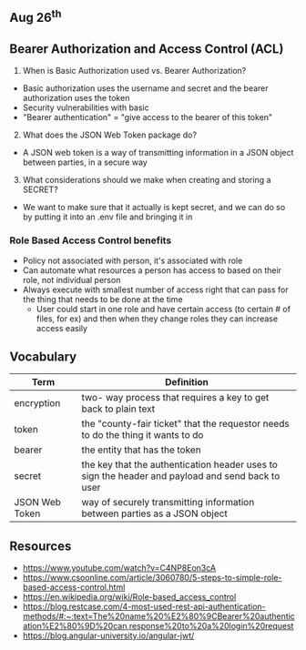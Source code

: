 ## Aug 26<sup>th</sup>
## Bearer Authorization and Access Control (ACL)

1. When is Basic Authorization used vs. Bearer Authorization?

- Basic authorization uses the username and secret and the bearer authorization uses the token
- Security vulnerabilities with basic
- "Bearer authentication" = "give access to the bearer of this token"

2. What does the JSON Web Token package do?

- A JSON web token is a way of transmitting information in a JSON object between parties, in a secure way

3. What considerations should we make when creating and storing a SECRET?

- We want to make sure that it actually is kept secret, and we can do so by putting it into an .env file and bringing it in

### Role Based Access Control benefits
- Policy not associated with person, it's associated with role
- Can automate what resources a person has access to based on their role, not individual person
- Always execute with smallest number of access right that can pass for the thing that needs to be done at the time
  - User could start in one role and have certain access (to certain # of files, for ex) and then when they change roles they can increase access easily 

## Vocabulary

|    **Term**    | **Definition**  |
| -------------- | ----------- |
| encryption     | two- way process that requires a key to get back to plain text |
| token          | the "county-fair ticket" that the requestor needs to do the thing it wants to do |
| bearer         | the entity that has the token  |
| secret         | the key that the authentication header uses to sign the header and payload and send back to user            |
| JSON Web Token | way of securely transmitting information between parties as a JSON object |

## Resources
- https://www.youtube.com/watch?v=C4NP8Eon3cA
- https://www.csoonline.com/article/3060780/5-steps-to-simple-role-based-access-control.html
- https://en.wikipedia.org/wiki/Role-based_access_control
- https://blog.restcase.com/4-most-used-rest-api-authentication-methods/#:~:text=The%20name%20%E2%80%9CBearer%20authentication%E2%80%9D%20can,response%20to%20a%20login%20request
- https://blog.angular-university.io/angular-jwt/